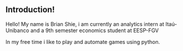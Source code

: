 ## Introduction!

Hello! My name is Brian Shie, i am currently an analytics intern at Itaú-Unibanco and a 9th semester economics student at EESP-FGV

In my free time i like to play and automate games using python.

<!---
brian-shie/brian-shie is a ✨ special ✨ repository because its `README.md` (this file) appears on your GitHub profile.
You can click the Preview link to take a look at your changes.
--->
